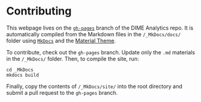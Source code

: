# Contributing

This webpage lives on the [`gh-pages`](https://github.com/worldbank/dimeanalytics/tree/gh-pages) branch of the DIME Analytics repo. It is automatically compiled from the Markdown files in the `/_MkDocs/docs/` folder using [`MkDocs`](https://www.mkdocs.org) and the [Material Theme](https://squidfunk.github.io/mkdocs-material/).

To contribute, check out the `gh-pages` branch. Update only the `.md` materials in the `/_MkDocs/` folder. Then, to compile the site, run:

```
cd _MkDocs
mkdocs build
```

Finally, copy the contents of `/_MkDocs/site/` into the root directory and submit a pull request to the `gh-pages` branch.
